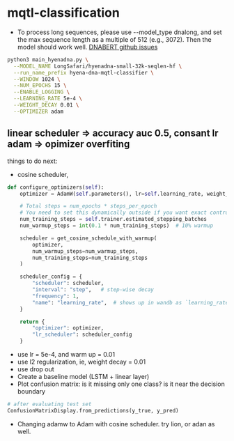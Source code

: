 # mqtl-classification

* To process long sequences, please use --model_type dnalong, and set the max sequence length as a multiple of 512 (e.g., 3072). Then the model should work well. [DNABERT github issues](https://github.com/jerryji1993/DNABERT/issues/18#issuecomment-823707084)

```bash
python3 main_hyenadna.py \
  --MODEL_NAME LongSafari/hyenadna-small-32k-seqlen-hf \
  --run_name_prefix hyena-dna-mqtl-classifier \
  --WINDOW 1024 \
  --NUM_EPOCHS 15 \
  --ENABLE_LOGGING \
  --LEARNING_RATE 5e-4 \
  --WEIGHT_DECAY 0.01 \
  --OPTIMIZER adam
```

## linear scheduler => accuracy auc 0.5, consant lr adam => opimizer overfiting

things to do next:
* cosine scheduler,

```python
def configure_optimizers(self):
    optimizer = AdamW(self.parameters(), lr=self.learning_rate, weight_decay=self.weight_decay)

    # Total steps = num_epochs * steps_per_epoch
    # You need to set this dynamically outside if you want exact control
    num_training_steps = self.trainer.estimated_stepping_batches
    num_warmup_steps = int(0.1 * num_training_steps)  # 10% warmup

    scheduler = get_cosine_schedule_with_warmup(
        optimizer,
        num_warmup_steps=num_warmup_steps,
        num_training_steps=num_training_steps
    )

    scheduler_config = {
        "scheduler": scheduler,
        "interval": "step",   # step-wise decay
        "frequency": 1,
        "name": "learning_rate",  # shows up in wandb as `learning_rate`
    }

    return {
        "optimizer": optimizer,
        "lr_scheduler": scheduler_config
    }
```
* use lr = 5e-4, and warm up = 0.01
* use l2 regularization, ie, weight decay = 0.01
* use drop out
* Create a baseline model (LSTM + linear layer)
* Plot confusion matrix: is it missing only one class? is it near the decision boundary
```python
# after evaluating test set
ConfusionMatrixDisplay.from_predictions(y_true, y_pred)
```

* Changing adamw to Adam with cosine scheduler. try lion, or adan as well.